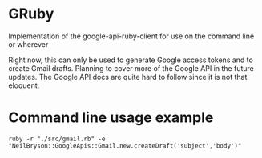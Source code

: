 # GRuby
Implementation of the google-api-ruby-client for use on the command line or wherever

Right now, this can only be used to generate Google access tokens and to create Gmail drafts.
Planning to cover more of the Google API in the future updates. The Google API docs are quite hard to follow since it is not that eloquent.

# Command line usage example
`ruby -r "./src/gmail.rb" -e "NeilBryson::GoogleApis::Gmail.new.createDraft('subject','body')"`
